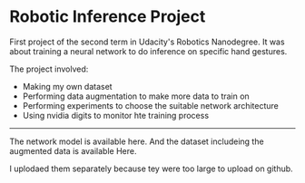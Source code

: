 # Robotic Inference Project
First project of the second term in Udacity's Robotics Nanodegree. It was about training a neural network to do inference on specific hand gestures.


The project involved:
* Making my own dataset
* Performing data augmentation to make more data to train on
* Performing experiments to choose the suitable network architecture 
* Using nvidia digits to monitor hte training process 
***
The network model is available here. And the dataset includeing the augmented data is available Here.

I uplodaed them separately because tey were too large to upload on github.